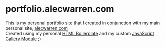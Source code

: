 # portfolio.alecwarren.com

This is my personal portfolio site that I created in conjunction with my main personal site, [alecwarren.com](https://alecwarren.com)  
Created using my personal [HTML Boilerplate](https://github.com/AlecWarren19/html-boilerplate) and my custom [JavaScript Gallery Module](https://github.com/AlecWarren19/js-slideshow) ;)

